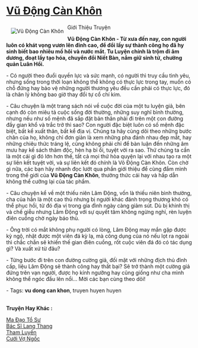 <a href="https://utruyen.com/vu-dong-can-khon/1842/" title="Vũ Động Càn Khôn"><h1>Vũ Động Càn Khôn</h1></a><div style="display:table"><img align="right" style="float: left; padding: 10px;" src="https://utruyen.com/images/story/200x260/vu-dong-can-khon.jpg" alt="Vũ Động Càn Khôn">Giới Thiệu Truyện<p></p><strong>Vũ Động Càn Khôn - Từ xưa đến nay, con người luôn có khát vọng vươn lên đỉnh cao, để đổi lấy sự thành công họ đã hy sinh biết bao nhiêu mồ hôi và nước mắt. Tu Luyện chính là trộm đi âm dương, đoạt lấy tạo hóa, chuyển đổi Niết Bàn, nắm giữ sinh tử, chưởng quản Luân Hồi.</strong><p></p> - Có người theo đuổi quyền lực và sức mạnh, có người thì truy cầu tình yêu, nhưng sống trong thời loạn không thể không có thực lực trong tay, muốn có chỗ đứng hay bảo vệ những người thương yêu đều cần phải có thực lực, đó là chân lý không bao giờ thay đổi tự cổ chí kim.<p></p> - Câu chuyện là một trang sách nói về cuộc đời của một tu luyện giả, bên cạnh đó còn miêu tả cuộc sống đời thường, những suy nghĩ bình thường, nhưng nếu như số mệnh đã sắp đặt bản thân phải đi trên một con đường đầy gian khổ và trắc trở thì sao? Con người đặc biệt luôn có số mệnh đặc biệt, bất kể xuất thân, bất kể địa vị. Chúng ta hãy cùng dõi theo những bước chân của họ, không chỉ đơn giản là xem những pha đánh nhau đẹp mắt, hay những chiêu thức tráng lệ, cũng không phải chỉ để bàn luận đến những âm mưu hay kế sách thâm độc, hèn hạ bỉ ổi, tuyệt vời ra sao. Thứ chúng ta cần là một cái gì đó lớn hơn thế, tất cả mọi thứ hòa quyện lại với nhau tạo ra một sự liên kết tuyệt vời, và sự liên kết đó chính là Võ Động Càn Khôn. Còn chờ gì nữa, các bạn hãy nhanh đọc lướt qua phần giới thiệu để cùng đắm mình trong thế giới của <strong>Vũ Động Càn Khôn</strong>, thưởng thức cái hay và hấp dẫn không thể cưỡng lại của tác phẩm.<p></p> - Câu chuyện kể về một thiếu niên Lâm Động, vốn là thiếu niên bình thường, cha của hắn là một cao thủ nhưng bị người khác đánh trọng thương khó có thể phục hồi, từ đó địa vị trong gia đình ngày càng giảm sút. Dù bị khinh thị và chế giễu nhưng Lâm Động với sự quyết tâm không ngừng nghỉ, rèn luyện điên cuồng chờ ngày báo thù.<p></p> - Ông trời có mắt không phụ người có lòng, Lâm Động may mắn gặp được kỳ ngộ, nhặt được một viên đá kỳ lạ, mà công dụng của nó nếu lọt ra ngoài thì chắc chắn sẽ khiến thế gian điên cuồng, rốt cuộc viên đá đó có tác dụng gì? Và xuất xứ từ đâu?<p></p>- Từng bước đi trên con đường cường giả, đối mặt với những địch thủ đỉnh cấp, liệu Lâm Động sẽ thành công hay thất bại? Sẽ trở thành một cường giả đứng trên vạn người, được họ kính ngưỡng hay cũng giống như cha mình không thể ngóc đầu lên nổi... Mời các bạn cùng theo dõi!<p></p> - Tags: <strong>vu dong can khon</strong>, truyen huyen huyen</div><p><br><b>Truyện Hay Khác :</b></p><a href="https://utruyen.com/ma-dao-to-su/15902/" alt="Ma Đạo Tổ Sư">Ma Đạo Tổ Sư</a><br/><a href="https://dammy2019.blogspot.com/2019/11/bac-si-lang-thang.html" alt="Bác Sĩ Lang Thang">Bác Sĩ Lang Thang</a><br/><a href="https://truyenngontinhay.wordpress.com/2019/10/03/tham-luyen/" alt="Tham Luyến">Tham Luyến</a><br/><a href="https://github.com/quanluxury/ngontinhhot/tree/master/truyenhay/19410/" alt="Cưới Vợ Ngốc">Cưới Vợ Ngốc</a><br/>